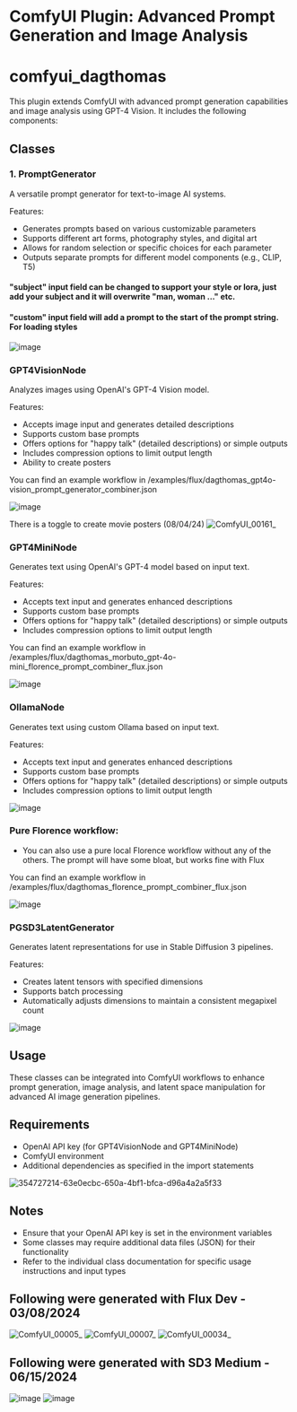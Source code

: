 # ComfyUI Plugin: Advanced Prompt Generation and Image Analysis
# comfyui_dagthomas

This plugin extends ComfyUI with advanced prompt generation capabilities and image analysis using GPT-4 Vision. It includes the following components:

## Classes

### 1. PromptGenerator

A versatile prompt generator for text-to-image AI systems.

Features:
- Generates prompts based on various customizable parameters
- Supports different art forms, photography styles, and digital art
- Allows for random selection or specific choices for each parameter
- Outputs separate prompts for different model components (e.g., CLIP, T5)

#### "subject" input field can be changed to support your style or lora, just add your subject and it will overwrite "man, woman ..." etc.

#### "custom" input field will add a prompt to the start of the prompt string. For loading styles

![image](https://github.com/dagthomas/comfyui_dagthomas/assets/4311672/2c6e7418-51a6-465c-8573-36f36300e8a6)

### GPT4VisionNode

Analyzes images using OpenAI's GPT-4 Vision model.

Features:
- Accepts image input and generates detailed descriptions
- Supports custom base prompts
- Offers options for "happy talk" (detailed descriptions) or simple outputs
- Includes compression options to limit output length
- Ability to create posters

You can find an example workflow in /examples/flux/dagthomas_gpt4o-vision_prompt_generator_combiner.json

![image](https://github.com/user-attachments/assets/113bf0d2-3e19-4596-ae98-2f9a116193a2)

There is a toggle to create movie posters (08/04/24)
![ComfyUI_00161_](https://github.com/user-attachments/assets/262c7d5b-9770-492f-89b1-5dc6b62c9cc3)



### GPT4MiniNode

Generates text using OpenAI's GPT-4 model based on input text.

Features:
- Accepts text input and generates enhanced descriptions
- Supports custom base prompts
- Offers options for "happy talk" (detailed descriptions) or simple outputs
- Includes compression options to limit output length

You can find an example workflow in /examples/flux/dagthomas_morbuto_gpt-4o-mini_florence_prompt_combiner_flux.json

![image](https://github.com/user-attachments/assets/738b5588-b352-467a-8254-57fc74ecbe3a)


### OllamaNode

Generates text using custom Ollama based on input text.

Features:
- Accepts text input and generates enhanced descriptions
- Supports custom base prompts
- Offers options for "happy talk" (detailed descriptions) or simple outputs
- Includes compression options to limit output length

![image](https://github.com/user-attachments/assets/66b28922-1dc0-478c-8181-81e4292c07d4)





### Pure Florence workflow: 

- You can also use a pure local Florence workflow without any of the others. The prompt will have some bloat, but works fine with Flux

You can find an example workflow in /examples/flux/dagthomas_florence_prompt_combiner_flux.json

![image](https://raw.githubusercontent.com/dagthomas/comfyui_dagthomas/master/examples/flux/florence2/comfyui_dagthomas_florence2__00004_.png)



### PGSD3LatentGenerator

Generates latent representations for use in Stable Diffusion 3 pipelines.

Features:
- Creates latent tensors with specified dimensions
- Supports batch processing
- Automatically adjusts dimensions to maintain a consistent megapixel count

![image](https://github.com/user-attachments/assets/b4e0bb6e-fded-4a99-b8d4-558f21124863)


## Usage

These classes can be integrated into ComfyUI workflows to enhance prompt generation, image analysis, and latent space manipulation for advanced AI image generation pipelines.

## Requirements

- OpenAI API key (for GPT4VisionNode and GPT4MiniNode)
- ComfyUI environment
- Additional dependencies as specified in the import statements

![354727214-63e0ecbc-650a-4bf1-bfca-d96a4a2a5f33](https://github.com/user-attachments/assets/45dda70b-8f1b-4615-a0c4-0b1c16ff94bc)


## Notes

- Ensure that your OpenAI API key is set in the environment variables
- Some classes may require additional data files (JSON) for their functionality
- Refer to the individual class documentation for specific usage instructions and input types


## Following were generated with Flux Dev - 03/08/2024
![ComfyUI_00005_](https://github.com/user-attachments/assets/d760bb22-797e-441e-a5b5-52e793a2b7c8)
![ComfyUI_00007_](https://github.com/user-attachments/assets/6975521b-85e3-4e18-a061-8cefb95159e5)
![ComfyUI_00034_](https://github.com/user-attachments/assets/470426d5-9320-40a3-816e-9d4bcfda6940)

## Following were generated with SD3 Medium - 06/15/2024

![image](https://github.com/dagthomas/comfyui_dagthomas/assets/4311672/94c76273-0a16-450a-876c-9eb515d995d5)
![image](https://github.com/dagthomas/comfyui_dagthomas/assets/4311672/37924320-6b46-48fb-9c5d-a24da2d3fd4c)




